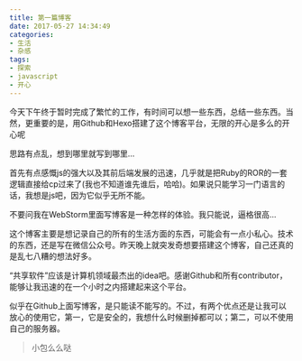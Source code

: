 ```yaml
---
title: 第一篇博客
date: 2017-05-27 14:34:49
categories:
- 生活
- 杂感
tags:
- 探索
- javascript
- 开心
---
```


今天下午终于暂时完成了繁忙的工作，有时间可以想一些东西，总结一些东西。当然，更重要的是，用Github和Hexo搭建了这个博客平台，无限的开心是多么的开心呢

思路有点乱，想到哪里就写到哪里...

首先有点感慨js的强大以及其前后端发展的迅速，几乎就是把Ruby的ROR的一套逻辑直接给cp过来了(我也不知道谁先谁后，哈哈)。如果说只能学习一门语言的话，我想是js吧，因为它似乎无所不能。

不要问我在WebStorm里面写博客是一种怎样的体验。我只能说，逼格很高...

这个博客主要是想记录自己的所有的生活方面的东西，可能会有一点小私心。技术的东西，还是写在微信公众号。昨天晚上就突发奇想要搭建这个博客，自己还真的是乱七八糟的想法好多。

“共享软件”应该是计算机领域最杰出的idea吧。感谢Github和所有contributor，能够让我迅速的在一个小时之内搭建起来这个平台。

似乎在Github上面写博客，是只能读不能写的。不过，有两个优点还是让我可以放心的使用它，第一，它是安全的，我想什么时候删掉都可以；第二，可以不使用自己的服务器。

>小包么么哒
